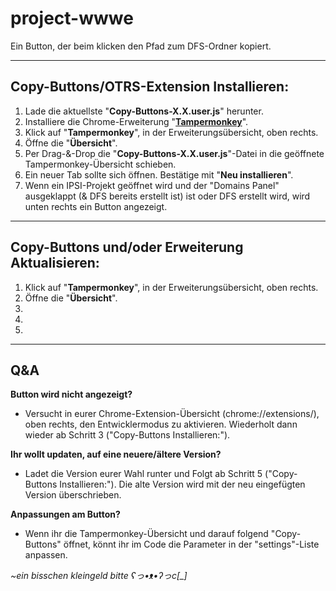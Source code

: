 # project-wwwe
Ein Button, der beim klicken den Pfad zum DFS-Ordner kopiert.

----

## Copy-Buttons/OTRS-Extension Installieren:

1. Lade die aktuellste "**Copy-Buttons-X.X.user.js**" herunter.
2. Installiere die Chrome-Erweiterung "**[Tampermonkey](https://chromewebstore.google.com/detail/tampermonkey/dhdgffkkebhmkfjojejmpbldmpobfkfo?hl=de)**".
3. Klick auf "**Tampermonkey**", in der Erweiterungsübersicht, oben rechts.
4. Öffne die "**Übersicht**".
5. Per Drag-&-Drop die "**Copy-Buttons-X.X.user.js**"-Datei in die geöffnete Tampermonkey-Übersicht schieben.
6. Ein neuer Tab sollte sich öffnen. Bestätige mit "**Neu installieren**".
7. Wenn ein IPSI-Projekt geöffnet wird und der "Domains Panel" ausgeklappt (& DFS bereits erstellt ist) ist oder DFS erstellt wird, wird unten rechts ein Button angezeigt.

----

## Copy-Buttons und/oder Erweiterung Aktualisieren:

1. Klick auf "**Tampermonkey**", in der Erweiterungsübersicht, oben rechts.
2. Öffne die "**Übersicht**".
3. 
4. 
5. 
   
----

## Q&A

**Button wird nicht angezeigt?**
- Versucht in eurer Chrome-Extension-Übersicht (chrome://extensions/), oben rechts, den Entwicklermodus zu aktivieren. Wiederholt dann wieder ab Schritt 3 ("Copy-Buttons Installieren:").

**Ihr wollt updaten, auf eine neuere/ältere Version?**
- Ladet die Version eurer Wahl runter und Folgt ab Schritt 5 ("Copy-Buttons Installieren:"). Die alte Version wird mit der neu eingefügten Version überschrieben.

**Anpassungen am Button?**
- Wenn ihr die Tampermonkey-Übersicht und darauf folgend "Copy-Buttons" öffnet, könnt ihr im Code die Parameter in der "settings"-Liste anpassen.

*~ein bisschen kleingeld bitte ʕっ•ᴥ•ʔっc[_]*
